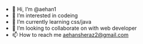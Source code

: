 - 👋 Hi, I’m @aehan1
- 👀 I’m interested in codeing
- 🌱 I’m currently learning css/java
- 💞️ I’m looking to collaborate on with web developer
- 📫 How to reach me aehansheraz2@gmail.com

<!---
aehan1/aehan1 is a ✨ special ✨ repository because its `README.md` (this file) appears on your GitHub profile.
You can click the Preview link to take a look at your changes.
--->
